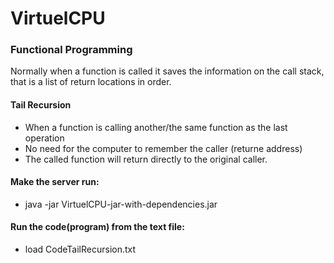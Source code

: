 # VirtuelCPU
### Functional Programming 
Normally when a function is called it saves the information on the call stack, that is a list of return locations in order.

#### Tail Recursion
- When a function is calling another/the same function as the last operation
- No need for the computer to remember the caller (returne address)
- The called function will return directly to the original caller.
 


#### Make the server run:
- java -jar VirtuelCPU-jar-with-dependencies.jar

#### Run the code(program) from the text file:
- load CodeTailRecursion.txt
